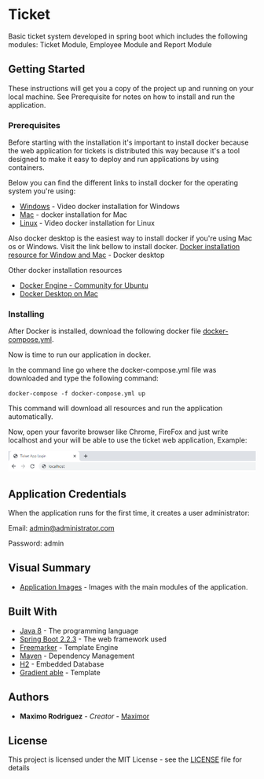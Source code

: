# Ticket
Basic ticket system developed in spring boot which includes the following modules: Ticket Module, Employee Module and Report Module

## Getting Started

These instructions will get you a copy of the project up and running on your local machine. See Prerequisite for notes on how to install and run the application.

### Prerequisites
Before starting with the installation it's important to install docker because the web application for tickets is distributed this way
because it's a tool designed to make it easy to deploy and run applications by using containers. 

Below you can find the different links to install docker for the operating system you're using:
* [Windows](https://www.youtube.com/watch?v=GIMExUnjzMw) - Video docker installation for Windows
* [Mac](https://www.youtube.com/watch?v=O4Yro0VN5Ds&t=23s) - docker installation for Mac
* [Linux](https://www.youtube.com/watch?v=W7BvS942UZA) - Video docker installation for Linux

Also docker desktop is the easiest way to install docker if you're using Mac os or Windows. Visit the link bellow to install docker. 
[Docker installation resource for Window and Mac](https://www.docker.com/products/docker-desktop) - Docker desktop

Other docker installation resources
* [Docker Engine - Community for Ubuntu](https://docs.docker.com/install/linux/docker-ce/ubuntu/) 
* [Docker Desktop on Mac](https://docs.docker.com/docker-for-mac/install/)

### Installing

After Docker is installed, download the following docker file [docker-compose.yml](https://github.com/maximor/ticket/blob/master/docker-compose.yml).


Now is time to run our application in docker. 

In the command line go where the docker-compose.yml file was downloaded and type the following command: 
```
docker-compose -f docker-compose.yml up
```

This command will download all resources and run the application automatically.

Now, open your favorite browser like Chrome, FireFox and just write localhost and your will be able to use the ticket web application, Example:

![](https://github.com/maximor/ticket/blob/master/application-images/browser.PNG)

## Application Credentials

When the application runs for the first time, it creates a user administrator:

Email: admin@administrator.com

Password: admin

## Visual Summary

* [Application Images](https://github.com/maximor/ticket/tree/master/application-images) - Images with the main modules of the application.

## Built With
* [Java 8](https://www.oracle.com/java/technologies/java-ee-sdk-download.html) - The programming language
* [Spring Boot 2.2.3](https://spring.io/projects/spring-boot) - The web framework used
* [Freemarker](https://freemarker.apache.org/) - Template Engine
* [Maven](https://maven.apache.org/) - Dependency Management
* [H2](https://www.h2database.com/html/main.html) - Embedded Database
* [Gradient able](http://lite.codedthemes.com/gradient-able/bootstrap/index.html) - Template

## Authors

* **Maximo Rodriguez** - *Creator* - [Maximor](https://github.com/maximor)

## License

This project is licensed under the MIT License - see the [LICENSE](https://github.com/maximor/ticket/blob/master/LICENSE) file for details

